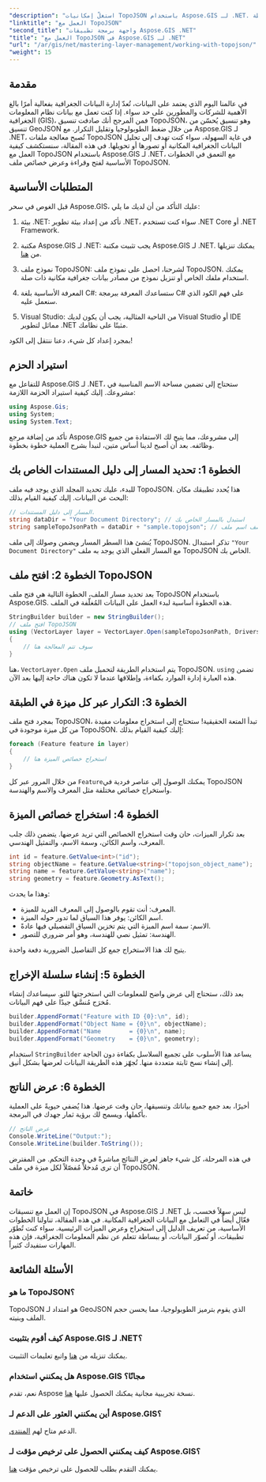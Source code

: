 ```yaml
---
"description": "استغلّ إمكانيات TopoJSON باستخدام Aspose.GIS لـ .NET. تعلّم قراءة واستخراج وعرض المعالم الجغرافية المكانية بخطوات بسيطة."
"linktitle": "العمل مع TopoJSON"
"second_title": "واجهة برمجة تطبيقات Aspose.GIS .NET"
"title": "العمل مع TopoJSON في Aspose.GIS لـ .NET"
"url": "/ar/gis/net/mastering-layer-management/working-with-topojson/"
"weight": 15
---
```


## مقدمة

في عالمنا اليوم الذي يعتمد على البيانات، تُعدّ إدارة البيانات الجغرافية بفعالية أمرًا بالغ الأهمية للشركات والمطورين على حد سواء. إذا كنت تعمل مع بيانات نظام المعلومات الجغرافية (GIS)، فمن المرجح أنك صادفت تنسيق TopoJSON، وهو تنسيق يُحسّن من تنسيق GeoJSON من خلال ضغط الطوبولوجيا وتقليل التكرار. مع Aspose.GIS لـ .NET، تُصبح معالجة ملفات TopoJSON في غاية السهولة، سواء كنت تهدف إلى تحليل البيانات الجغرافية المكانية أو تصورها أو تحويلها. في هذه المقالة، سنستكشف كيفية العمل مع TopoJSON باستخدام Aspose.GIS لـ .NET، مع التعمق في الخطوات الأساسية لفتح وقراءة وعرض خصائص ملف TopoJSON.

## المتطلبات الأساسية

قبل الغوص في سحر Aspose.GIS، عليك التأكد من أن لديك ما يلي:

1. بيئة .NET: تأكد من إعداد بيئة تطوير .NET، سواء كنت تستخدم .NET Core أو .NET Framework.
   
2. مكتبة Aspose.GIS لـ .NET: يجب تثبيت مكتبة Aspose.GIS لـ .NET. يمكنك تنزيلها من [هنا](https://releases.aspose.com/gis/net/).

3. نموذج ملف TopoJSON: لشرحنا، احصل على نموذج ملف TopoJSON. يمكنك استخدام ملفك الخاص أو تنزيل نموذج من مصادر بيانات جغرافية مكانية ذات صلة.

4. المعرفة الأساسية بلغة C#: ستساعدك المعرفة ببرمجة C# على فهم الكود الذي سنعمل عليه.

5. Visual Studio: من الناحية المثالية، يجب أن يكون لديك Visual Studio أو IDE مماثل لتطوير .NET مثبتًا على نظامك.

بمجرد إعداد كل شيء، دعنا ننتقل إلى الكود!

## استيراد الحزم

للتفاعل مع Aspose.GIS لـ .NET، ستحتاج إلى تضمين مساحة الاسم المناسبة في مشروعك. إليك كيفية استيراد الحزمة اللازمة:

```csharp
using Aspose.Gis;
using System;
using System.Text;
```

تأكد من إضافة مرجع Aspose.GIS إلى مشروعك، مما يتيح لك الاستفادة من جميع وظائفه. بعد أن أصبح لدينا أساس متين، لنبدأ بشرح العملية خطوة بخطوة.

## الخطوة 1: تحديد المسار إلى دليل المستندات الخاص بك

للبدء، عليك تحديد المجلد الذي يوجد فيه ملف TopoJSON. هذا يُحدد تطبيقك مكان البحث عن البيانات. إليك كيفية القيام بذلك:

```csharp
// المسار إلى دليل المستندات.
string dataDir = "Your Document Directory"; // استبدل بالمسار الخاص بك
string sampleTopoJsonPath = dataDir + "sample.topojson"; // أضف اسم ملف TopoJSON
```

يُنشئ هذا السطر المسار ويضمن وصولك إلى ملف TopoJSON. تذكر استبدال `"Your Document Directory"` مع المسار الفعلي الذي يوجد به ملف TopoJSON الخاص بك.

## الخطوة 2: افتح ملف TopoJSON

بعد تحديد مسار الملف، الخطوة التالية هي فتح ملف TopoJSON باستخدام Aspose.GIS. هذه الخطوة أساسية لبدء العمل على البيانات المُغلّفة في الملف.

```csharp
StringBuilder builder = new StringBuilder();
// افتح ملف TopoJSON
using (VectorLayer layer = VectorLayer.Open(sampleTopoJsonPath, Drivers.TopoJson))
{
    // سوف تتم المعالجة هنا
}
```

هنا، `VectorLayer.Open` يتم استخدام الطريقة لتحميل ملف TopoJSON. `using` تضمن هذه العبارة إدارة الموارد بكفاءة، وإطلاقها عندما لا تكون هناك حاجة إليها بعد الآن.

## الخطوة 3: التكرار عبر كل ميزة في الطبقة

بمجرد فتح ملف TopoJSON، تبدأ المتعة الحقيقية! ستحتاج إلى استخراج معلومات مفيدة من كل ميزة موجودة في TopoJSON. إليك كيفية القيام بذلك:

```csharp
foreach (Feature feature in layer)
{
    // استخراج خصائص الميزة هنا
}
```

من خلال المرور عبر كل `Feature`يمكنك الوصول إلى عناصر فردية في TopoJSON واستخراج خصائص مختلفة مثل المعرف والاسم والهندسة.

## الخطوة 4: استخراج خصائص الميزة

بعد تكرار الميزات، حان وقت استخراج الخصائص التي تريد عرضها. يتضمن ذلك جلب المعرف، واسم الكائن، وسمة الاسم، والتمثيل الهندسي.

```csharp
int id = feature.GetValue<int>("id");
string objectName = feature.GetValue<string>("topojson_object_name");
string name = feature.GetValue<string>("name");
string geometry = feature.Geometry.AsText();
```

وهذا ما يحدث:
- المعرف: أنت تقوم بالوصول إلى المعرف الفريد للميزة.
- اسم الكائن: يوفر هذا السياق لما تدور حوله الميزة.
- الاسم: سمة اسم الميزة التي يتم تخزين السياق التفصيلي فيها عادةً.
- الهندسة: تمثيل نصي للهندسة، وهو أمر ضروري للتصور.

يتيح لك هذا الاستخراج جمع كل التفاصيل الضرورية دفعة واحدة.

## الخطوة 5: إنشاء سلسلة الإخراج

بعد ذلك، ستحتاج إلى عرض واضح للمعلومات التي استخرجتها للتو. سيساعدك إنشاء مُخرَج مُنسَّق جيدًا على فهم البيانات.

```csharp
builder.AppendFormat("Feature with ID {0}:\n", id);
builder.AppendFormat("Object Name = {0}\n", objectName);
builder.AppendFormat("Name        = {0}\n", name);
builder.AppendFormat("Geometry    = {0}\n", geometry);
```

استخدام `StringBuilder` يساعد هذا الأسلوب على تجميع السلاسل بكفاءة دون الحاجة إلى إنشاء نسخ ثابتة متعددة منها. تُجهّز هذه الطريقة البيانات لعرضها بشكل أنيق.

## الخطوة 6: عرض الناتج

أخيرًا، بعد جمع جميع بياناتك وتنسيقها، حان وقت عرضها. هذا يُضفي حيويةً على العملية بأكملها، ويسمح لك برؤية ثمار جهدك في البرمجة.

```csharp
// عرض الناتج
Console.WriteLine("Output:");
Console.WriteLine(builder.ToString());
```

في هذه المرحلة، كل شيء جاهز لعرض النتائج مباشرةً في وحدة التحكم. من المفترض أن ترى مُدخلاً مُفصّلاً لكل ميزة في ملف TopoJSON.

## خاتمة

إن العمل مع تنسيقات TopoJSON في Aspose.GIS لـ .NET ليس سهلاً فحسب، بل فعّال أيضاً في التعامل مع البيانات الجغرافية المكانية. في هذه المقالة، تناولنا الخطوات الأساسية، من تعريف الدليل إلى استخراج وعرض الميزات الرئيسية. سواء كنت تُطوّر تطبيقات، أو تُصوّر البيانات، أو ببساطة تتعلم عن نظم المعلومات الجغرافية، فإن هذه المهارات ستفيدك كثيراً.

## الأسئلة الشائعة

### ما هو TopoJSON؟
TopoJSON هو امتداد لـ GeoJSON الذي يقوم بترميز الطوبولوجيا، مما يحسن حجم الملف وبنيته.

### كيف أقوم بتثبيت Aspose.GIS لـ .NET؟
يمكنك تنزيله من [هنا](https://releases.aspose.com/gis/net/) واتبع تعليمات التثبيت.

### هل يمكنني استخدام Aspose.GIS مجانًا؟
نعم، تقدم Aspose نسخة تجريبية مجانية يمكنك الحصول عليها [هنا](https://releases.aspose.com/).

### أين يمكنني العثور على الدعم لـ Aspose.GIS؟
الدعم متاح لهم [المنتدى](https://forum.aspose.com/c/gis/33/).

### كيف يمكنني الحصول على ترخيص مؤقت لـ Aspose.GIS؟
يمكنك التقدم بطلب للحصول على ترخيص مؤقت [هنا](https://purchase.conholdate.com/temporary-license/).